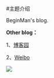 #主题介绍

BeginMan's blog.

**Other blog：**

1、[博客园](http://www.cnblogs.com/BeginMan/)

2、[Weibo](http://weibo.com/BeginMan)

![](http://service.t.sina.com.cn/widget/qmd/2530590633/fe5f84f0/1.png)
